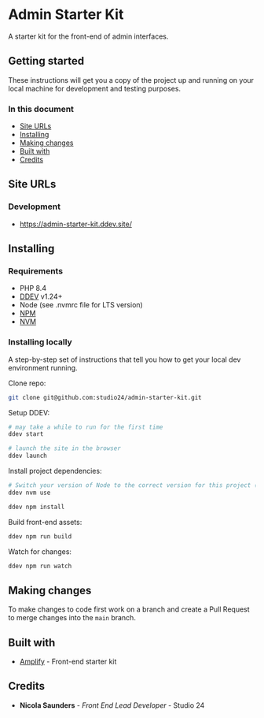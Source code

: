 # Admin Starter Kit

A starter kit for the front-end of admin interfaces.

## Getting started

These instructions will get you a copy of the project up and running on your local machine for development and testing purposes.

### In this document

* [Site URLs](#site-urls)
* [Installing](#installing)
* [Making changes](#making-changes)
* [Built with](#built-with)
* [Credits](#credits)

## Site URLs

### Development
* https://admin-starter-kit.ddev.site/

## Installing

### Requirements

- PHP 8.4
- [DDEV](https://ddev.com) v1.24+
- Node (see .nvmrc file for LTS version)
- [NPM](https://www.npmjs.com/)
- [NVM](https://github.com/creationix/nvm)

### Installing locally

A step-by-step set of instructions that tell you how to get your local dev environment running.

Clone repo:

````bash
git clone git@github.com:studio24/admin-starter-kit.git
````

Setup DDEV:

```bash
# may take a while to run for the first time
ddev start

# launch the site in the browser
ddev launch
```

Install project dependencies:

````bash
# Switch your version of Node to the correct version for this project (see `.nvmrc`)
ddev nvm use

ddev npm install
````

Build front-end assets:

````bash
ddev npm run build
````

Watch for changes:

````bash
ddev npm run watch
````

## Making changes

To make changes to code first work on a branch and create a Pull Request to merge changes into the `main` branch.

## Built with

- [Amplify](https://amplify.studio24.net/amplify/) - Front-end starter kit

## Credits

- **Nicola Saunders** - *Front End Lead Developer* - Studio 24